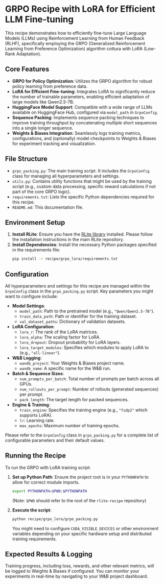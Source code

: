 # GRPO Recipe with LoRA for Efficient LLM Fine-tuning

This recipe demonstrates how to efficiently fine-tune Large Language Models (LLMs) using Reinforcement Learning from Human Feedback (RLHF), specifically employing the GRPO (Generalized Reinforcement Learning from Preference Optimization) algorithm cottura with LoRA (Low-Rank Adaptation).

## Core Features

*   **GRPO for Policy Optimization**: Utilizes the GRPO algorithm for robust policy learning from preference data.
*   **LoRA for Efficient Fine-tuning**: Integrates LoRA to significantly reduce the number of trainable parameters, enabling efficient adaptation of large models like Qwen2.5-7B.
*   **HuggingFace Model Support**: Compatible with a wide range of LLMs available on HuggingFace Hub, configured via `model_path` in `GrpoConfig`.
*   **Sequence Packing**: Implements sequence packing techniques to improve training throughput by concatenating multiple short sequences into a single longer sequence.
*   **Weights & Biases Integration**: Seamlessly logs training metrics, configurations, and (optionally) model checkpoints to Weights & Biases for experiment tracking and visualization.

## File Structure

*   `grpo_packing.py`: The main training script. It includes the `GrpoConfig` class for managing all hyperparameters and settings.
*   `utils.py`: Contains utility functions that might be used by the training script (e.g., custom data processing, specific reward calculations if not part of the core GRPO logic).
*   `requirements.txt`: Lists the specific Python dependencies required for this recipe.
*   `README.md`: This documentation file.

## Environment Setup

1.  **Install RLite**: Ensure you have the [RLite library](https://github.com/rlite-project/RLite) installed. Please follow the installation instructions in the main RLite repository.
2.  **Install Dependencies**: Install the necessary Python packages specified in the requirements file:
    ```bash
    pip install -r recipe/grpo_lora/requirements.txt
    ```

## Configuration

All hyperparameters and settings for this recipe are managed within the `GrpoConfig` class in the `grpo_packing.py` script. Key parameters you might want to configure include:

*   **Model Settings**:
    *   `model_path`: Path to the pretrained model (e.g., `"Qwen/Qwen2.5-7B"`).
    *   `train_data_path`: Path or identifier for the training dataset.
    *   `val_dataset_paths`: Dictionary of validation datasets.
*   **LoRA Configuration**:
    *   `lora_r`: The rank of the LoRA matrices.
    *   `lora_alpha`: The scaling factor for LoRA.
    *   `lora_dropout`: Dropout probability for LoRA layers.
    *   `lora_target_modules`: Specifies which modules to apply LoRA to (e.g., `"all-linear"`).
*   **W&B Logging**:
    *   `wandb_project`: Your Weights & Biases project name.
    *   `wandb_name`: A specific name for the W&B run.
*   **Batch & Sequence Sizes**:
    *   `num_prompts_per_batch`: Total number of prompts per batch across all GPUs.
    *   `num_rollouts_per_prompt`: Number of rollouts (generated sequences) per prompt.
    *   `pack_length`: The target length for packed sequences.
*   **Engine & Training**:
    *   `train_engine`: Specifies the training engine (e.g., `"fsdp2"` which supports LoRA).
    *   `lr`: Learning rate.
    *   `max_epochs`: Maximum number of training epochs.

Please refer to the `GrpoConfig` class in `grpo_packing.py` for a complete list of configurable parameters and their default values.

## Running the Recipe

To run the GRPO with LoRA training script:

1.  **Set up Python Path**: Ensure the project root is in your `PYTHONPATH` to allow for correct module imports.
    ```bash
    export PYTHONPATH=$PWD:$PYTHONPATH
    ```
    (Note: `$PWD` should refer to the root of the `rlite-recipe` repository)

2.  **Execute the script**:
    ```bash
    python recipe/grpo_lora/grpo_packing.py
    ```
    You might need to configure `CUDA_VISIBLE_DEVICES` or other environment variables depending on your specific hardware setup and distributed training requirements.

## Expected Results & Logging

Training progress, including loss, rewards, and other relevant metrics, will be logged to Weights & Biases if configured. You can monitor your experiments in real-time by navigating to your W&B project dashboard.
